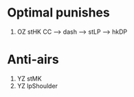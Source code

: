 # Optimal punishes

1. OZ stHK CC --> dash --> stLP --> hkDP

# Anti-airs

1. YZ stMK
1. YZ lpShoulder

